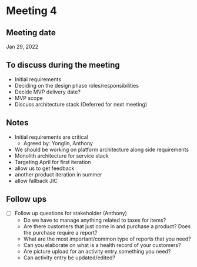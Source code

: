 # Meeting 4

## Meeting date

Jan 29, 2022

## To discuss during the meeting

- Initial requirements
- Deciding on the design phase roles/responsibilities
- Decide MVP delivery date?
- MVP scope
- Discuss architecture stack (Deferred for next meeting)

## Notes
- Initial requirements are critical
  - Agreed by: Yonglin, Anthony
- We should be working on platform architecture along side requirements
- Monolith architecture for service stack
- Targeting April for first iteration
 - allow us to get feedback
 - another product iteration in summer
 - allow fallback JIC

## Follow ups

- [ ] Follow up questions for stakeholder (Anthony)
  - Do we have to manage anything related to taxes for items?
  - Are there customers that just come in and purchase a product? Does the purchase require a report?
  - What are the most important/common type of reports that you need?
  - Can you elaborate on what is a health record of your customers?
  - Are picture upload for an activity entry something you need?
  - Can activity entry be updated/edited?